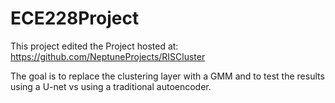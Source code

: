 # ECE228Project

This project edited the Project hosted at: https://github.com/NeptuneProjects/RISCluster 

The goal is to replace the clustering layer with a GMM and to test the results using a U-net vs using a traditional autoencoder.
